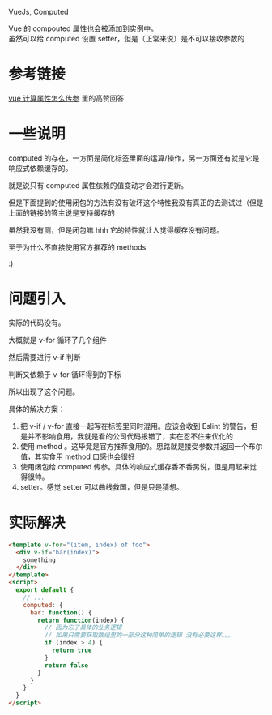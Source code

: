 VueJs, Computed

<!-- more --->

Vue 的 compouted 属性也会被添加到实例中。  
虽然可以给 computed 设置 setter，但是（正常来说）是不可以接收参数的

<!--more-->

# 参考链接

[vue 计算属性怎么传参](https://segmentfault.com/q/1010000009648670) 里的高赞回答

# 一些说明

computed 的存在，一方面是简化标签里面的运算/操作，另一方面还有就是它是响应式依赖缓存的。

就是说只有 computed 属性依赖的值变动才会进行更新。

但是下面提到的使用闭包的方法有没有破坏这个特性我没有真正的去测试过（但是上面的链接的答主说是支持缓存的

虽然我没有测，但是闭包嘛 hhh 它的特性就让人觉得缓存没有问题。

至于为什么不直接使用官方推荐的 methods

:)

# 问题引入

实际的代码没有。

大概就是 v-for 循环了几个组件

然后需要进行 v-if 判断

判断又依赖于 v-for 循环得到的下标

所以出现了这个问题。

具体的解决方案：

1. 把 v-if / v-for 直接一起写在标签里同时混用。应该会收到 Eslint 的警告，但是并不影响食用，我就是看的公司代码报错了，实在忍不住来优化的
2. 使用 method 。这毕竟是官方推荐食用的。思路就是接受参数并返回一个布尔值，其实食用 method 口感也会很好
3. 使用闭包给 computed 传参。具体的响应式缓存香不香另说，但是用起来觉得很帅。
4. setter。感觉 setter 可以曲线救国，但是只是猜想。

# 实际解决

```html
<template v-for="(item, index) of foo">
  <div v-if="bar(index)">
    something
  </div>
</template>
<script>
  export default {
    // ...
    computed: {
      bar: function() {
        return function(index) {
          // 因为忘了具体的业务逻辑
          // 如果只需要获取数组里的一部分这种简单的逻辑 没有必要这样。。。
          if (index > 4) {
            return true
          }
          return false
        }
      }
    }
  }
</script>
```
